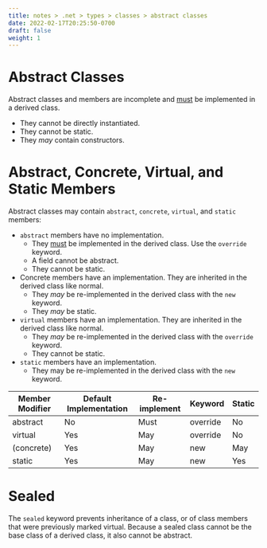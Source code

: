 ```yaml
---
title: notes > .net > types > classes > abstract classes
date: 2022-02-17T20:25:50-0700
draft: false
weight: 1
---
```

# Abstract Classes
Abstract classes and members are incomplete and <u>must</u> be implemented in a derived class.
- They cannot be directly instantiated.
- They cannot be static.
- They *may* contain constructors.

# Abstract, Concrete, Virtual, and Static Members
Abstract classes may contain `abstract`, `concrete`, `virtual`, and `static` members:
- `abstract` members have no implementation.
  - They <u>must</u> be implemented in the derived class. Use the `override` keyword.
  - A field cannot be abstract.
  - They cannot be static.
- Concrete members have an implementation. They are inherited in the derived class like normal.
  - They *may* be re-implemented in the derived class with the `new` keyword.
  - They *may* be static.
- `virtual` members have an implementation. They are inherited in the derived class like normal.
  - They *may* be re-implemented in the derived class with the `override` keyword.
  - They cannot be static.
- `static` members have an implementation.
  - They may be re-implemented in the derived class with the `new` keyword.

| Member Modifier | Default Implementation | Re-implement | Keyword  | Static |
| --------------- | ---------------------- | ------------ | -------- | ------ |
| abstract        | No                     | Must         | override | No     |
| virtual         | Yes                    | May          | override | No     |
| (concrete)      | Yes                    | May          | new      | May    |
| static          | Yes                    | May          | new      | Yes    |

# Sealed
The `sealed` keyword prevents inheritance of a class, or of class members that were previously marked virtual.
Because a sealed class cannot be the base class of a derived class, it also cannot be abstract.
